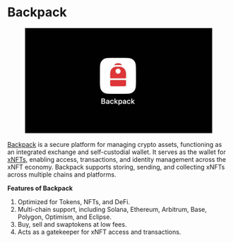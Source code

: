 # Backpack

<figure><img src="../../.gitbook/assets/image (1) (1) (1).png" alt=""><figcaption></figcaption></figure>

[Backpack](https://backpack.app/) is a secure platform for managing crypto assets, functioning as an integrated exchange and self-custodial wallet. It serves as the wallet for [xNFTs](https://developers.moralis.com/xnft-what-is-an-xnft-executable-nft/), enabling access, transactions, and identity management across the xNFT economy. Backpack supports storing, sending, and collecting xNFTs across multiple chains and platforms.

**Features of Backpack**

1. Optimized for Tokens, NFTs, and DeFi.
2. Multi-chain support, including Solana, Ethereum, Arbitrum, Base, Polygon, Optimism, and Eclipse.
3. Buy, sell and swaptokens at low fees.
4. Acts as a gatekeeper for xNFT access and transactions.
